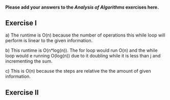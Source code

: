 #### Please add your answers to the ***Analysis of  Algorithms*** exercises here.

## Exercise I

a) The runtime is O(n) because the number of operations this while loop will perform is linear to the given information.


b) This runtime is O(n*log(n)). The for loop would run O(n) and the while loop would e running O(log(n)) due to it doubling while it is less than j and incrementing the sum. 


c) This is O(n) because the steps are relative the the amount of given information.

## Exercise II


